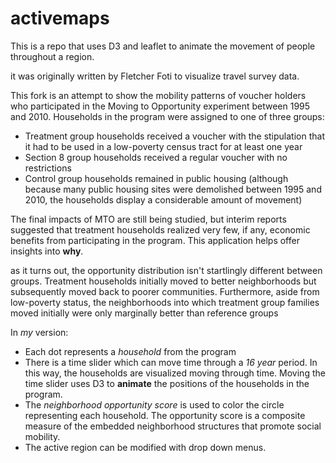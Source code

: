 activemaps
==========

This is a repo that uses D3 and leaflet to animate the movement of people throughout a region.

it was originally written by Fletcher Foti to visualize travel survey data. 


This fork is an attempt to show the mobility patterns of voucher holders who participated in the Moving to Opportunity experiment between 1995 and 2010. Households in the program were assigned to one of three groups:
 - Treatment group households received a voucher with the stipulation that it had to be used in a low-poverty census tract for at least one year
 - Section 8 group households received a regular voucher with no restrictions
 - Control group households remained in public housing (although because many public housing sites were demolished between 1995 and 2010, the households display a considerable amount of movement)
 
 The final impacts of MTO are still being studied, but interim reports suggested that treatment households realized very few, if any, economic benefits from participating in the program. This application helps offer insights into **why**.
 
 as it turns out, the opportunity distribution isn't startlingly different between groups. Treatment households initially moved to better neighborhoods but subsequently moved back to poorer communities. Furthermore, aside from low-poverty status, the neighborhoods into which treatment group families moved initially were only marginally better than reference groups


In *my* version:

* Each dot represents a *household* from the program
* There is a time slider which can move time through a *16 year* period. In this way, the households are visualized moving through time.  Moving the time slider uses D3 to **animate** the positions of the households in the program.
* The *neighborhood opportunity score* is used to color the circle representing each household. The opportunity score is a composite measure of the embedded neighborhood structures that promote social mobility.
* The active region can be modified with drop down menus.